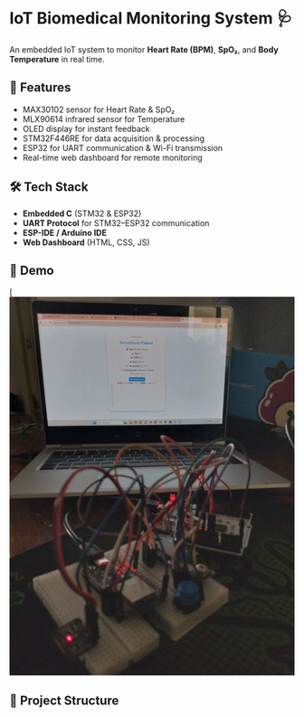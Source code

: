 # IoT Biomedical Monitoring System 🩺

An embedded IoT system to monitor **Heart Rate (BPM)**, **SpO₂**, and **Body Temperature** in real time.

## 🚀 Features
- MAX30102 sensor for Heart Rate & SpO₂
- MLX90614 infrared sensor for Temperature
- OLED display for instant feedback
- STM32F446RE for data acquisition & processing
- ESP32 for UART communication & Wi-Fi transmission
- Real-time web dashboard for remote monitoring

## 🛠️ Tech Stack
- **Embedded C** (STM32 & ESP32)
- **UART Protocol** for STM32–ESP32 communication
- **ESP-IDE / Arduino IDE**
- **Web Dashboard** (HTML, CSS, JS)

## 📸 Demo
[![Project demo](photo/1746206376978.jpg)

## 📂 Project Structure
